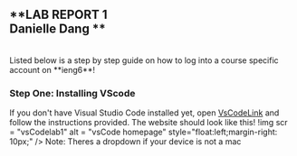 ## **LAB REPORT 1 <br> Danielle Dang **
<br>
Listed below is a step by step guide on how to log into a course specific account on **ieng6**!

### Step One: Installing VScode
If you don't have Visual Studio Code installed yet, open [VsCodeLink](https://code.visualstudio.com/) and follow the instructions provided.
The website should look like this! 
!img scr = "vsCodelab1"
  alt = "vsCode homepage"
  style="float:left;margin-right: 10px;" />
Note: Theres a dropdown if your device is not a mac
